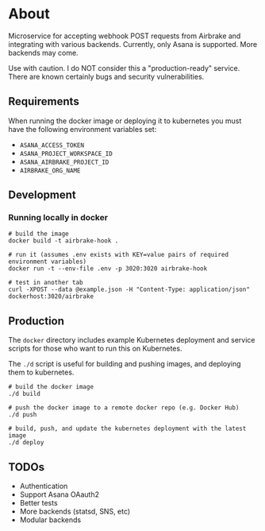 # About

Microservice for accepting webhook POST requests from Airbrake and integrating with various backends.
Currently, only Asana is supported. More backends may come.

Use with caution. I do NOT consider this a "production-ready" service.
There are known certainly bugs and security vulnerabilities.

## Requirements

When running the docker image or deploying it to kubernetes you must have the following environment variables set:

* `ASANA_ACCESS_TOKEN`
* `ASANA_PROJECT_WORKSPACE_ID`
* `ASANA_AIRBRAKE_PROJECT_ID`
* `AIRBRAKE_ORG_NAME`

## Development

### Running locally in docker

```
# build the image
docker build -t airbrake-hook .

# run it (assumes .env exists with KEY=value pairs of required environment variables)
docker run -t --env-file .env -p 3020:3020 airbrake-hook

# test in another tab
curl -XPOST --data @example.json -H "Content-Type: application/json" dockerhost:3020/airbrake
```

## Production

The `docker` directory includes example Kubernetes deployment and service
scripts for those who want to run this on Kubernetes.


The `./d` script is useful for building and pushing images, and deploying them to kubernetes.

```
# build the docker image
./d build

# push the docker image to a remote docker repo (e.g. Docker Hub)
./d push

# build, push, and update the kubernetes deployment with the latest image
./d deploy
```

## TODOs

* Authentication
* Support Asana OAauth2
* Better tests
* More backends (statsd, SNS, etc)
* Modular backends
